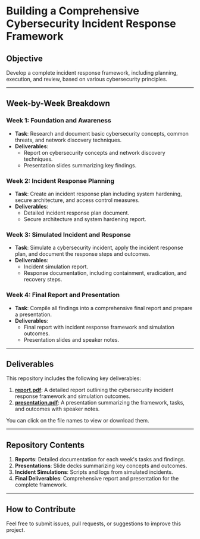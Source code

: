 # Building a Comprehensive Cybersecurity Incident Response Framework

## Objective  
Develop a complete incident response framework, including planning, execution, and review, based on various cybersecurity principles.  

---

## Week-by-Week Breakdown  

### Week 1: Foundation and Awareness  
- **Task**: Research and document basic cybersecurity concepts, common threats, and network discovery techniques.  
- **Deliverables**:  
  - Report on cybersecurity concepts and network discovery techniques.  
  - Presentation slides summarizing key findings.  

### Week 2: Incident Response Planning  
- **Task**: Create an incident response plan including system hardening, secure architecture, and access control measures.  
- **Deliverables**:  
  - Detailed incident response plan document.  
  - Secure architecture and system hardening report.  

### Week 3: Simulated Incident and Response  
- **Task**: Simulate a cybersecurity incident, apply the incident response plan, and document the response steps and outcomes.  
- **Deliverables**:  
  - Incident simulation report.  
  - Response documentation, including containment, eradication, and recovery steps.  

### Week 4: Final Report and Presentation  
- **Task**: Compile all findings into a comprehensive final report and prepare a presentation.  
- **Deliverables**:  
  - Final report with incident response framework and simulation outcomes.  
  - Presentation slides and speaker notes.  

---
## Deliverables  

This repository includes the following key deliverables:  

1. **[report.pdf](deliverables/Report.pdf)**: A detailed report outlining the cybersecurity incident response framework and simulation outcomes.  
2. **[presentation.pdf](deliverables/Presentation.pdf)**: A presentation summarizing the framework, tasks, and outcomes with speaker notes.  

You can click on the file names to view or download them.

---
## Repository Contents  
1. **Reports**: Detailed documentation for each week's tasks and findings.  
2. **Presentations**: Slide decks summarizing key concepts and outcomes.  
3. **Incident Simulations**: Scripts and logs from simulated incidents.  
4. **Final Deliverables**: Comprehensive report and presentation for the complete framework.  

---

## How to Contribute  
Feel free to submit issues, pull requests, or suggestions to improve this project.  
